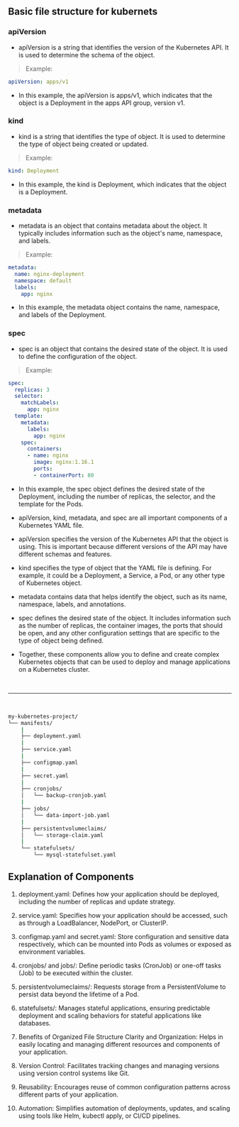 ## Basic file structure for kubernets

### apiVersion

+ apiVersion is a string that identifies the version of the Kubernetes API. It is used to determine the schema of the object.

> Example:

```yml
apiVersion: apps/v1
```
+ In this example, the apiVersion is apps/v1, which indicates that the object is a Deployment in the apps API group, version v1.

### kind

+ kind is a string that identifies the type of object. It is used to determine the type of object being created or updated.

> Example:
```yml
kind: Deployment
```
+ In this example, the kind is Deployment, which indicates that the object is a Deployment.

### metadata

+ metadata is an object that contains metadata about the object. It typically includes information such as the object's name, namespace, and labels.

> Example:

```yml
metadata:
  name: nginx-deployment
  namespace: default
  labels:
    app: nginx
```

+ In this example, the metadata object contains the name, namespace, and labels of the Deployment.

### spec

+ spec is an object that contains the desired state of the object. It is used to define the configuration of the object.

> Example:

```yml
spec:
  replicas: 3
  selector:
    matchLabels:
      app: nginx
  template:
    metadata:
      labels:
        app: nginx
    spec:
      containers:
      - name: nginx
        image: nginx:1.16.1
        ports:
        - containerPort: 80
```
+ In this example, the spec object defines the desired state of the Deployment, including the number of replicas, the selector, and the template for the Pods.

+ apiVersion, kind, metadata, and spec are all important components of a Kubernetes YAML file.

+ apiVersion specifies the version of the Kubernetes API that the object is using. This is important because different versions of the API may have different schemas and features.

+ kind specifies the type of object that the YAML file is defining. For example, it could be a Deployment, a Service, a Pod, or any other type of Kubernetes object.

+ metadata contains data that helps identify the object, such as its name, namespace, labels, and annotations.

+ spec defines the desired state of the object. It includes information such as the number of replicas, the container images, the ports that should be open, and any other configuration settings that are specific to the type of object being defined.

+ Together, these components allow you to define and create complex Kubernetes objects that can be used to deploy and manage applications on a Kubernetes cluster.


<br>

---

<br>




```bash
my-kubernetes-project/
└── manifests/
    |
    ├── deployment.yaml
    |
    ├── service.yaml
    |
    ├── configmap.yaml
    |
    ├── secret.yaml
    |
    ├── cronjobs/
    │   └── backup-cronjob.yaml
    |
    ├── jobs/
    │   └── data-import-job.yaml
    |
    ├── persistentvolumeclaims/
    │   └── storage-claim.yaml
    |
    └── statefulsets/
        └── mysql-statefulset.yaml
```



## Explanation of Components

 1. deployment.yaml: Defines how your application should be deployed, including the number of replicas and update strategy.

 2. service.yaml: Specifies how your application should be accessed, such as through a LoadBalancer, NodePort, or ClusterIP.

 3. configmap.yaml and secret.yaml: Store configuration and sensitive data respectively, which can be mounted into Pods as volumes or exposed as environment variables.

 4. cronjobs/ and jobs/: Define periodic tasks (CronJob) or one-off tasks (Job) to be executed within the cluster.

 5. persistentvolumeclaims/: Requests storage from a PersistentVolume to persist data beyond the lifetime of a Pod.

 6. statefulsets/: Manages stateful applications, ensuring predictable deployment and scaling behaviors for stateful applications like databases.

 7. Benefits of Organized File Structure Clarity and Organization: Helps in easily locating and managing different resources and components of your application.

 8. Version Control: Facilitates tracking changes and managing versions using version control systems like Git.
  
 9. Reusability: Encourages reuse of common configuration patterns across different parts of your application.

 10. Automation: Simplifies automation of deployments, updates, and scaling using tools like Helm, kubectl apply, or CI/CD pipelines.



